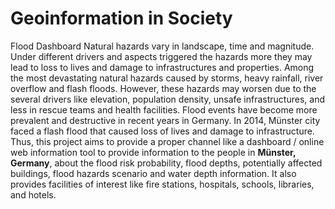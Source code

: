 # Geoinformation in Society
Flood Dashboard
Natural hazards vary in landscape, time and magnitude. Under different drivers and aspects triggered the hazards more they may lead to loss to lives and damage to infrastructures and properties. Among the most devastating natural hazards caused by storms, heavy rainfall, river overflow and flash floods. However, these hazards may worsen due to the several drivers like elevation, population density, unsafe infrastructures, and less in rescue teams and health facilities. Flood events have become more prevalent and destructive in recent years in Germany. In 2014, Münster city faced a flash flood that caused loss of lives and damage to infrastructure. Thus, this project aims to provide a proper channel like a dashboard / online web information tool to provide information to the people in **Münster, Germany**, about the flood risk probability, flood depths, potentially affected buildings, flood hazards scenario and water depth information. It also provides facilities of interest like fire stations, hospitals, schools, libraries, and hotels.
